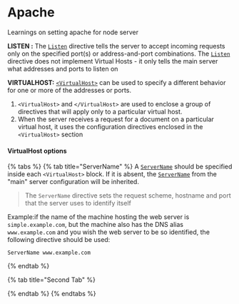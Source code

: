 # Apache

Learnings on setting apache for node server

**LISTEN :** The [`Listen`](https://httpd.apache.org/docs/2.4/mod/mpm_common.html#listen) directive tells the server to accept incoming requests only on the specified port\(s\) or address-and-port combinations. The [`Listen`](https://httpd.apache.org/docs/2.4/mod/mpm_common.html#listen) directive does not implement Virtual Hosts - it only tells the main server what addresses and ports to listen on

**VIRTUALHOST:** [`<VirtualHost>`](https://httpd.apache.org/docs/2.4/mod/core.html#virtualhost) can be used to specify a different behavior for one or more of the addresses or ports.

1. `<VirtualHost>` and `</VirtualHost>` are used to enclose a group of directives that will apply only to a particular virtual host.
2. When the server receives a request for a document on a particular virtual host, it uses the configuration directives enclosed in the `<VirtualHost>` section

#### VirtualHost options

{% tabs %}
{% tab title="ServerName" %}
A [`ServerName`](https://httpd.apache.org/docs/2.4/mod/core.html#servername) should be specified inside each `<VirtualHost>` block. If it is absent, the [`ServerName`](https://httpd.apache.org/docs/2.4/mod/core.html#servername) from the "main" server configuration will be inherited.

> The `ServerName` directive sets the request scheme, hostname and port that the server uses to identify itself

Example:if the name of the machine hosting the web server is `simple.example.com`, but the machine also has the DNS alias `www.example.com` and you wish the web server to be so identified, the following directive should be used: 

```text
ServerName www.example.com
```

  
{% endtab %}

{% tab title="Second Tab" %}

{% endtab %}
{% endtabs %}



